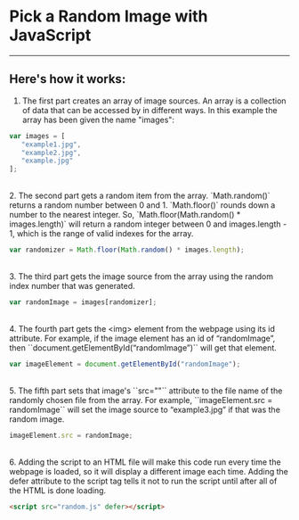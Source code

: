 # Pick a Random Image with JavaScript
---

## Here's how it works: 

1. The first part creates an array of image sources. An array is a collection of data that can be accessed by in different ways. In this example the array has been given the name "images":

```javascript
var images = [
   "example1.jpg",
   "example2.jpg",
   "example.jpg"
];
```
<br>
2. The second part gets a random item from the array. `Math.random()` returns a random number between 0 and 1. `Math.floor()` rounds down a number to the nearest integer. So, `Math.floor(Math.random() * images.length)` will return a random integer between 0 and images.length - 1, which is the range of valid indexes for the array.

```javascript
var randomizer = Math.floor(Math.random() * images.length);
```

<br>
3. The third part gets the image source from the array using the random index number that was generated.

```javascript
var randomImage = images[randomizer];
```

<br>
4. The fourth part gets the &lt;img&gt; element from the webpage using its id attribute. For example, if the image element has an id of “randomImage”, then ``document.getElementById(“randomImage”)`` will get that element.

```javascript
var imageElement = document.getElementById("randomImage");
```

<br>
5. The fifth part sets that image's ``src=""`` attribute to the file name of the randomly chosen file from the array. For example, ``imageElement.src = randomImage`` will set the image source to “example3.jpg” if that was the random image.

```javascript
imageElement.src = randomImage;
```

<br>
6. Adding the script to an HTML file will make this code run every time the webpage is loaded, so it will display a different image each time. Adding the defer attribute to the script tag tells it not to run the script until after all of the HTML is done loading. 

```html
<script src="random.js" defer></script>
```
